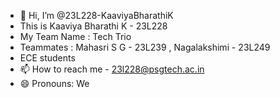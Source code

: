 - 👋 Hi, I’m @23L228-KaaviyaBharathiK
- This is Kaaviya Bharathi K - 23L228
- My Team Name : Tech Trio
- Teammates : Mahasri S G - 23L239 , Nagalakshimi - 23L249
- ECE students
- 📫 How to reach me - 23l228@psgtech.ac.in 
- 😄 Pronouns: We

<!---
23L228-KaaviyaBharathiK/23L228-KaaviyaBharathiK is a ✨ special ✨ repository because its `README.md` (this file) appears on your GitHub profile.
You can click the Preview link to take a look at your changes.
--->
